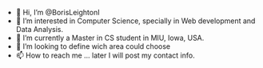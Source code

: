 - 👋 Hi, I’m @BorisLeightonI
- 👀 I’m interested in Computer Science, specially in Web development and Data Analysis.
- 🌱 I’m currently a Master in CS student in MIU, Iowa, USA.
- 💞️ I’m looking to define wich area could choose
- 📫 How to reach me ... later I will post my contact info.

<!---
BorisLeightonI/BorisLeightonI is a ✨ special ✨ repository because its `README.md` (this file) appears on your GitHub profile.
You can click the Preview link to take a look at your changes.
--->
